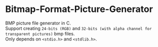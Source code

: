 # Bitmap-Format-Picture-Generator
BMP picture file generator in C.</br>
Support creating `24-bits (RGB)` and `32-bits (with alpha channel for transparent pictures)` bmp files.</br>
Only depends on `<stdio.h>` and `<stdlib.h>`.
